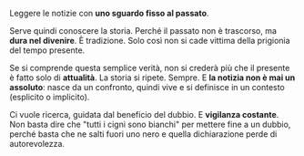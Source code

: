 Leggere le notizie con **uno sguardo fisso al passato**.

Serve quindi conoscere la storia. Perché il passato non è trascorso, ma **dura nel divenire**. È tradizione. Solo così non si cade vittima della prigionia del tempo presente.

Se si comprende questa semplice verità, non si crederà più che il presente è fatto solo di **attualità**. La storia si ripete. Sempre. E **la notizia non è mai un assoluto**: nasce da un confronto, quindi vive e si definisce in un contesto (esplicito o implicito).

Ci vuole ricerca, guidata dal beneficio del dubbio. E **vigilanza costante**. Non basta dire che "tutti i cigni sono bianchi" per mettere fine a un dubbio, perché basta che ne salti fuori uno nero e quella dichiarazione perde di autorevolezza.